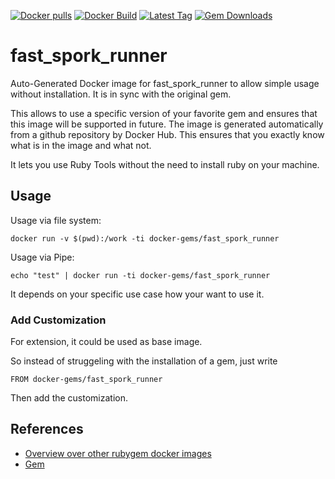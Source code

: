 [![Docker pulls](https://img.shields.io/docker/pulls/rubygem/fast_spork_runner.svg)](https://hub.docker.com/r/rubygem/fast_spork_runner/)
[![Docker Build](https://img.shields.io/docker/automated/rubygem/fast_spork_runner.svg)](https://hub.docker.com/r/rubygem/fast_spork_runner/)
[![Latest Tag](https://img.shields.io/github/tag/docker-rubygem/fast_spork_runner.svg)](https://hub.docker.com/r/rubygem/fast_spork_runner/)
[![Gem Downloads](https://img.shields.io/gem/dt/fast_spork_runner.svg)](https://rubygems.org/gems/fast_spork_runner/)
# fast_spork_runner

Auto-Generated Docker image for fast_spork_runner to allow simple usage without installation.
It is in sync with the original gem.

This allows to use a specific version of your favorite gem and ensures that this image will be supported in future.
The image is generated automatically from a github repository by Docker Hub.
This ensures that you exactly know what is in the image and what not.

It lets you use Ruby Tools without the need to install ruby on your machine.

## Usage

Usage via file system:

`docker run -v $(pwd):/work -ti docker-gems/fast_spork_runner`

Usage via Pipe:

`echo "test" | docker run -ti docker-gems/fast_spork_runner`

It depends on your specific use case how your want to use it.

### Add Customization

For extension, it could be used as base image.

So instead of struggeling with the installation of a gem, just write

`FROM docker-gems/fast_spork_runner`

Then add the customization.

## References

 - [Overview over other rubygem docker images](https://github.com/thinkbot/docker-rubygem)
 - [Gem](https://rubygems.org/gems/fast_spork_runner/)
